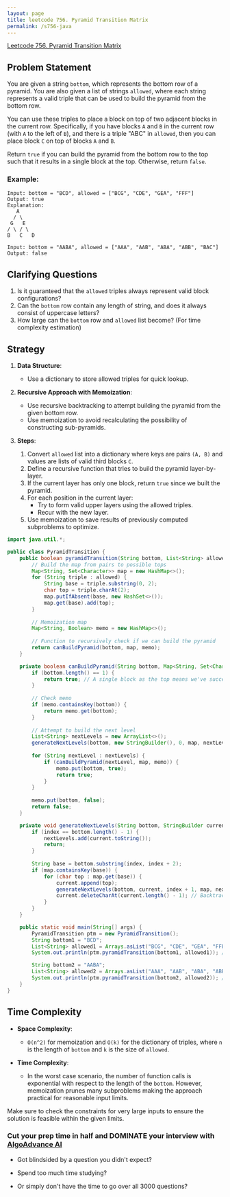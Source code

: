 ```yaml
---
layout: page
title: leetcode 756. Pyramid Transition Matrix
permalink: /s756-java
---
```

[Leetcode 756. Pyramid Transition Matrix](https://algoadvance.github.io/algoadvance/l756)
## Problem Statement

You are given a string `bottom`, which represents the bottom row of a pyramid. You are also given a list of strings `allowed`, where each string represents a valid triple that can be used to build the pyramid from the bottom row.

You can use these triples to place a block on top of two adjacent blocks in the current row. Specifically, if you have blocks `A` and `B` in the current row (with `A` to the left of `B`), and there is a triple "ABC" in `allowed`, then you can place block `C` on top of blocks `A` and `B`.

Return `true` if you can build the pyramid from the bottom row to the top such that it results in a single block at the top. Otherwise, return `false`.

### Example:
```plaintext
Input: bottom = "BCD", allowed = ["BCG", "CDE", "GEA", "FFF"]
Output: true
Explanation:
   A
  / \
 G   E
/ \ / \
B   C   D

Input: bottom = "AABA", allowed = ["AAA", "AAB", "ABA", "ABB", "BAC"]
Output: false
```

## Clarifying Questions

1. Is it guaranteed that the `allowed` triples always represent valid block configurations?
2. Can the `bottom` row contain any length of string, and does it always consist of uppercase letters?
3. How large can the `bottom` row and `allowed` list become? (For time complexity estimation)

## Strategy

1. **Data Structure**: 
   - Use a dictionary to store allowed triples for quick lookup.
   
2. **Recursive Approach with Memoization**:
   - Use recursive backtracking to attempt building the pyramid from the given bottom row.
   - Use memoization to avoid recalculating the possibility of constructing sub-pyramids.

3. **Steps**:
   1. Convert `allowed` list into a dictionary where keys are pairs `(A, B)` and values are lists of valid third blocks `C`.
   2. Define a recursive function that tries to build the pyramid layer-by-layer.
   3. If the current layer has only one block, return `true` since we built the pyramid.
   4. For each position in the current layer:
      - Try to form valid upper layers using the allowed triples.
      - Recur with the new layer.
   5. Use memoization to save results of previously computed subproblems to optimize.

```java
import java.util.*;

public class PyramidTransition {
    public boolean pyramidTransition(String bottom, List<String> allowed) {
        // Build the map from pairs to possible tops
        Map<String, Set<Character>> map = new HashMap<>();
        for (String triple : allowed) {
            String base = triple.substring(0, 2);
            char top = triple.charAt(2);
            map.putIfAbsent(base, new HashSet<>());
            map.get(base).add(top);
        }
        
        // Memoization map
        Map<String, Boolean> memo = new HashMap<>();
        
        // Function to recursively check if we can build the pyramid
        return canBuildPyramid(bottom, map, memo);
    }

    private boolean canBuildPyramid(String bottom, Map<String, Set<Character>> map, Map<String, Boolean> memo) {
        if (bottom.length() == 1) {
            return true; // A single block as the top means we've successfully built the pyramid
        }
        
        // Check memo
        if (memo.containsKey(bottom)) {
            return memo.get(bottom);
        }
        
        // Attempt to build the next level
        List<String> nextLevels = new ArrayList<>();
        generateNextLevels(bottom, new StringBuilder(), 0, map, nextLevels);
        
        for (String nextLevel : nextLevels) {
            if (canBuildPyramid(nextLevel, map, memo)) {
                memo.put(bottom, true);
                return true;
            }
        }
        
        memo.put(bottom, false);
        return false;
    }

    private void generateNextLevels(String bottom, StringBuilder current, int index, Map<String, Set<Character>> map, List<String> nextLevels) {
        if (index == bottom.length() - 1) {
            nextLevels.add(current.toString());
            return;
        }
        
        String base = bottom.substring(index, index + 2);
        if (map.containsKey(base)) {
            for (char top : map.get(base)) {
                current.append(top);
                generateNextLevels(bottom, current, index + 1, map, nextLevels);
                current.deleteCharAt(current.length() - 1); // Backtrack
            }
        }
    }

    public static void main(String[] args) {
        PyramidTransition ptm = new PyramidTransition();
        String bottom1 = "BCD";
        List<String> allowed1 = Arrays.asList("BCG", "CDE", "GEA", "FFF");
        System.out.println(ptm.pyramidTransition(bottom1, allowed1)); // true

        String bottom2 = "AABA";
        List<String> allowed2 = Arrays.asList("AAA", "AAB", "ABA", "ABB", "BAC");
        System.out.println(ptm.pyramidTransition(bottom2, allowed2)); // false
    }
}
```

## Time Complexity

- **Space Complexity**: 
  - `O(n^2)` for memoization and `O(k)` for the dictionary of triples, where `n` is the length of `bottom` and `k` is the size of `allowed`.

- **Time Complexity**:
  - In the worst case scenario, the number of function calls is exponential with respect to the length of the `bottom`. However, memoization prunes many subproblems making the approach practical for reasonable input limits.

Make sure to check the constraints for very large inputs to ensure the solution is feasible within the given limits.


### Cut your prep time in half and DOMINATE your interview with [AlgoAdvance AI](https://algoAdvance.com)

- Got blindsided by a question you didn't expect?

- Spend too much time studying?

- Or simply don't have the time to go over all 3000 questions?

